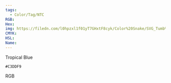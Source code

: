 ```yaml
---
tags:
  - Color/Tag/NTC
RGB:
Hex:
img: https://filedn.com/l0hpzxl1f01yT7GHxtF8cyk/Color%20Snake/SVG_Tumb%20Mass%20No%20Name/C3DDF9.svg
CMYK:
HSL:
Name:
---
```

Tropical Blue
```palette
#C3DDF9
```
RGB
